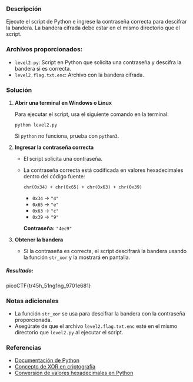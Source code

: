 ### Descripción

Ejecute el script de Python e ingrese la contraseña correcta para descifrar la bandera. La bandera cifrada debe estar en el mismo directorio que el script.

### Archivos proporcionados:

- `level2.py`: Script en Python que solicita una contraseña y descifra la bandera si es correcta.
- `level2.flag.txt.enc`: Archivo con la bandera cifrada.

### Solución

1. **Abrir una terminal en Windows o Linux**
    
    Para ejecutar el script, usa el siguiente comando en la terminal:

    `python level2.py`
    
    Si `python` no funciona, prueba con `python3`.
    
2. **Ingresar la contraseña correcta**
    
    - El script solicita una contraseña.
        
    - La contraseña correcta está codificada en valores hexadecimales dentro del código fuente:
                
        `chr(0x34) + chr(0x65) + chr(0x63) + chr(0x39)`
        
        - `0x34` → `"4"`
        - `0x65` → `"e"`
        - `0x63` → `"c"`
        - `0x39` → `"9"`
        
        **Contraseña:** `"4ec9"`
        
3. **Obtener la bandera**
    
    - Si la contraseña es correcta, el script descifrará la bandera usando la función `str_xor` y la mostrará en pantalla.

##### Resultado:
picoCTF{tr45h_51ng1ng_9701e681}

### Notas adicionales

- La función `str_xor` se usa para descifrar la bandera con la contraseña proporcionada.
- Asegúrate de que el archivo `level2.flag.txt.enc` esté en el mismo directorio que `level2.py` al ejecutar el script.

### Referencias

- [Documentación de Python](https://docs.python.org/3/)
- [Concepto de XOR en criptografía](https://en.wikipedia.org/wiki/XOR_cipher)
- [Conversión de valores hexadecimales en Python](https://docs.python.org/3/library/functions.html#chr)